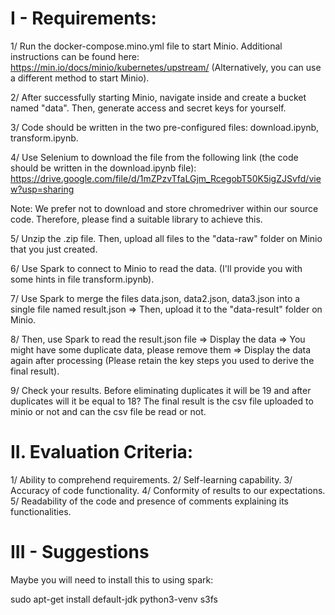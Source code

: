 # I - Requirements:

1/ Run the docker-compose.mino.yml file to start Minio. Additional instructions can be found here: https://min.io/docs/minio/kubernetes/upstream/ (Alternatively, you can use a different method to start Minio).

2/ After successfully starting Minio, navigate inside and create a bucket named "data". Then, generate access and secret keys for yourself.

3/ Code should be written in the two pre-configured files: download.ipynb, transform.ipynb.

4/ Use Selenium to download the file from the following link (the code should be written in the download.ipynb file): https://drive.google.com/file/d/1mZPzvTfaLGjm_RcegobT50K5igZJSvfd/view?usp=sharing

Note: We prefer not to download and store chromedriver within our source code. Therefore, please find a suitable library to achieve this.

5/ Unzip the .zip file. Then, upload all files to the "data-raw" folder on Minio that you just created.

6/ Use Spark to connect to Minio to read the data. (I'll provide you with some hints in file transform.ipynb).

7/ Use Spark to merge the files data.json, data2.json, data3.json into a single file named result.json => Then, upload it to the "data-result" folder on Minio.

8/ Then, use Spark to read the result.json file => Display the data => You might have some duplicate data, please remove them => Display the data again after processing (Please retain the key steps you used to derive the final result).

9/ Check your results. Before eliminating duplicates it will be 19 and after duplicates will it be equal to 18? The final result is the csv file uploaded to minio or not and can the csv file be read or not.


# II. Evaluation Criteria:

1/ Ability to comprehend requirements.
2/ Self-learning capability.
3/ Accuracy of code functionality.
4/ Conformity of results to our expectations.
5/ Readability of the code and presence of comments explaining its functionalities.

# III - Suggestions
Maybe you will need to install this to using spark:

sudo apt-get install default-jdk python3-venv s3fs